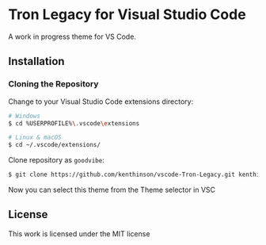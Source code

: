 # Tron Legacy for Visual Studio Code

A work in progress theme for VS Code.

## Installation

### Cloning the Repository

Change to your Visual Studio Code extensions directory:

```bash
# Windows
$ cd %USERPROFILE%\.vscode\extensions

# Linux & macOS
$ cd ~/.vscode/extensions/
```

Clone repository as `goodvibe`:

```bash
$ git clone https://github.com/kenthinson/vscode-Tron-Legacy.git kenthinson.tron
```

Now you can select this theme from the Theme selector in VSC

## License

This work is licensed under the MIT license
